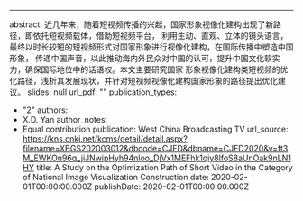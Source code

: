 ---
abstract: 近几年来，随着短视频传播的兴起，国家形象视像化建构出现了新路径，即依托短视频载体，借助短视频平台，
  利用生动、直观、立体的镜头语言，最终以时长较短的短视频形式对国家形象进行视像化建构，在国际传播中塑造中国形象，
  传递中国声音，以此推动海内外民众对中国的认可，提升中国文化软实力，确保国际地位中的话语权。本文主要研究国家
  形象视像化建构类短视频的优化路径，浅析其发展现状，并针对短视频视像化建构国家形象的路径提出优化建议。
slides: null
url_pdf: ""
publication_types:
  - "2"
authors:
  - X.D. Yan
author_notes:
  - Equal contribution
publication: West China Broadcasting TV
url_source: https://kns.cnki.net/kcms/detail/detail.aspx?filename=XBGS202003012&dbcode=CJFD&dbname=CJFD2020&v=ft3M_EWKOn96q_jiJNwipHyh94nloo_DjVx1MEFhk1qiy8lfoS8aUnOak9nLN1HY
title: A Study on the Optimization Path of Short Video in the Category of
  National Image Visualization Construction
date: 2020-02-01T00:00:00.000Z
publishDate: 2020-02-01T00:00:00.000Z
